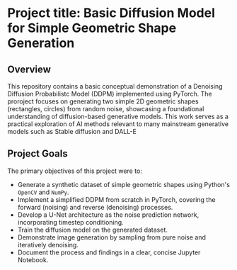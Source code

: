 # Project title: Basic Diffusion Model for Simple Geometric Shape Generation

## Overview
This repository contains a basic conceptual demonstration of a Denoising Diffusion Probabilistc Model (DDPM) implemented using PyTorch. The proroject focuses on generating two simple 2D geometric shapes (rectangles, circles)  from random noise, showcasing a foundational understanding of diffusion-based generative models. This work serves as a practical exploration of AI methods relevant to many mainstream generative models such as Stable diffusion and DALL-E

## Project Goals
The primary objectives of this project were to:

* Generate a synthetic dataset of simple geometric shapes using Python's `OpenCV` and `NumPy`.
* Implement a simplified DDPM from scratch in PyTorch, covering the forward (noising) and reverse (denoising) processes.
* Develop a U-Net architecture as the noise prediction network, incorporating timestep conditioning.
* Train the diffusion model on the generated dataset.
* Demonstrate image generation by sampling from pure noise and iteratively denoising.
* Document the process and findings in a clear, concise Jupyter Notebook.